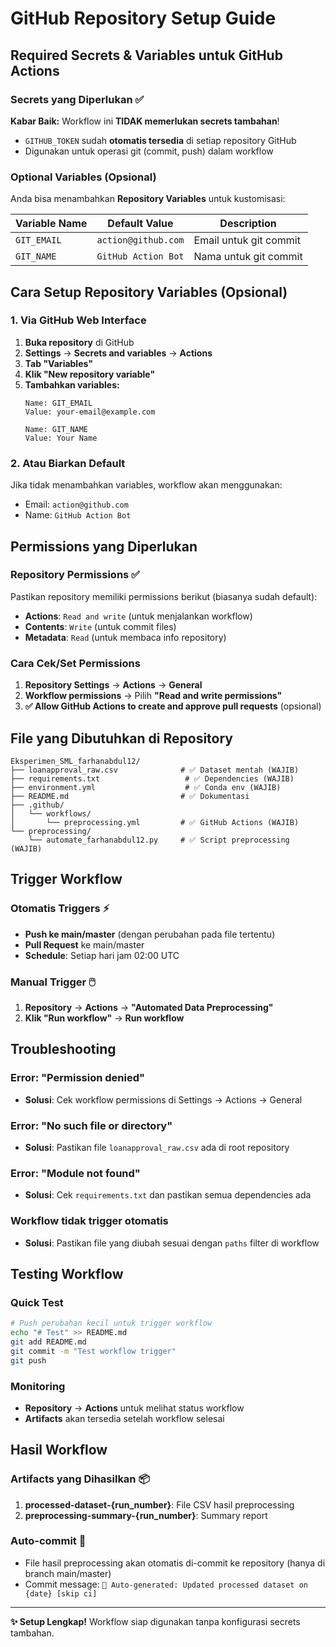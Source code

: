 # GitHub Repository Setup Guide

## Required Secrets & Variables untuk GitHub Actions

### Secrets yang Diperlukan ✅

**Kabar Baik:** Workflow ini **TIDAK memerlukan secrets tambahan**!

- `GITHUB_TOKEN` sudah **otomatis tersedia** di setiap repository GitHub
- Digunakan untuk operasi git (commit, push) dalam workflow

### Optional Variables (Opsional)

Anda bisa menambahkan **Repository Variables** untuk kustomisasi:

| Variable Name | Default Value | Description |
|---------------|---------------|-------------|
| `GIT_EMAIL` | `action@github.com` | Email untuk git commit |
| `GIT_NAME` | `GitHub Action Bot` | Nama untuk git commit |

## Cara Setup Repository Variables (Opsional)

### 1. Via GitHub Web Interface

1. **Buka repository** di GitHub
2. **Settings** → **Secrets and variables** → **Actions**
3. **Tab "Variables"**
4. **Klik "New repository variable"**
5. **Tambahkan variables:**
   ```
   Name: GIT_EMAIL
   Value: your-email@example.com
   
   Name: GIT_NAME  
   Value: Your Name
   ```

### 2. Atau Biarkan Default

Jika tidak menambahkan variables, workflow akan menggunakan:
- Email: `action@github.com`
- Name: `GitHub Action Bot`

## Permissions yang Diperlukan

### Repository Permissions ✅

Pastikan repository memiliki permissions berikut (biasanya sudah default):

- **Actions**: `Read and write` (untuk menjalankan workflow)
- **Contents**: `Write` (untuk commit files)
- **Metadata**: `Read` (untuk membaca info repository)

### Cara Cek/Set Permissions

1. **Repository Settings** → **Actions** → **General**
2. **Workflow permissions** → Pilih **"Read and write permissions"**
3. **✅ Allow GitHub Actions to create and approve pull requests** (opsional)

## File yang Dibutuhkan di Repository

```
Eksperimen_SML_farhanabdul12/
├── loanapproval_raw.csv              # ✅ Dataset mentah (WAJIB)
├── requirements.txt                   # ✅ Dependencies (WAJIB) 
├── environment.yml                    # ✅ Conda env (WAJIB)
├── README.md                         # ✅ Dokumentasi
├── .github/
│   └── workflows/
│       └── preprocessing.yml         # ✅ GitHub Actions (WAJIB)
└── preprocessing/
    └── automate_farhanabdul12.py     # ✅ Script preprocessing (WAJIB)
```

## Trigger Workflow

### Otomatis Triggers ⚡

- **Push ke main/master** (dengan perubahan pada file tertentu)
- **Pull Request** ke main/master
- **Schedule**: Setiap hari jam 02:00 UTC

### Manual Trigger 🖱️

1. **Repository** → **Actions** → **"Automated Data Preprocessing"**
2. **Klik "Run workflow"** → **Run workflow**

## Troubleshooting

### Error: "Permission denied"
- **Solusi**: Cek workflow permissions di Settings → Actions → General

### Error: "No such file or directory"
- **Solusi**: Pastikan file `loanapproval_raw.csv` ada di root repository

### Error: "Module not found"
- **Solusi**: Cek `requirements.txt` dan pastikan semua dependencies ada

### Workflow tidak trigger otomatis
- **Solusi**: Pastikan file yang diubah sesuai dengan `paths` filter di workflow

## Testing Workflow

### Quick Test
```bash
# Push perubahan kecil untuk trigger workflow
echo "# Test" >> README.md
git add README.md
git commit -m "Test workflow trigger"
git push
```

### Monitoring
- **Repository** → **Actions** untuk melihat status workflow
- **Artifacts** akan tersedia setelah workflow selesai

## Hasil Workflow

### Artifacts yang Dihasilkan 📦

1. **processed-dataset-{run_number}**: File CSV hasil preprocessing
2. **preprocessing-summary-{run_number}**: Summary report

### Auto-commit 🤖

- File hasil preprocessing akan otomatis di-commit ke repository (hanya di branch main/master)
- Commit message: `🤖 Auto-generated: Updated processed dataset on {date} [skip ci]`

---

**✨ Setup Lengkap!** Workflow siap digunakan tanpa konfigurasi secrets tambahan.
